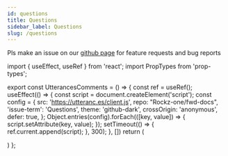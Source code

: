 ```yaml
---
id: questions
title: Questions
sidebar_label: Questions
slug: /questions
---
```


Pls make an issue on our [github page](https://github.com/BarakBinyamin/fwd) for feature requests and bug reports


import { useEffect, useRef } from 'react';
import PropTypes from 'prop-types';

export const UtterancesComments = () => {
  const ref = useRef();
  useEffect(() => {
    const script = document.createElement('script');
    const config = {
      src: 'https://utteranc.es/client.js',
      repo: "Rockz-one/fwd-docs",
      'issue-term': 'Questions',
      theme: 'github-dark',
      crossOrigin: 'anonymous',
      defer: true,
    };
    Object.entries(config).forEach(([key, value]) => {
      script.setAttribute(key, value);
    });
    setTimeout(() => {
      ref.current.append(script);
    }, 300);
  }, [])
  return (<div ref={ref} />)
};

<UtterancesComments/>